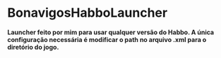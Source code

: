 # BonavigosHabboLauncher

<b>Launcher feito por mim para usar qualquer versão do Habbo. A única configuração necessária é modificar o path no arquivo .xml para o diretório do jogo.</b>
